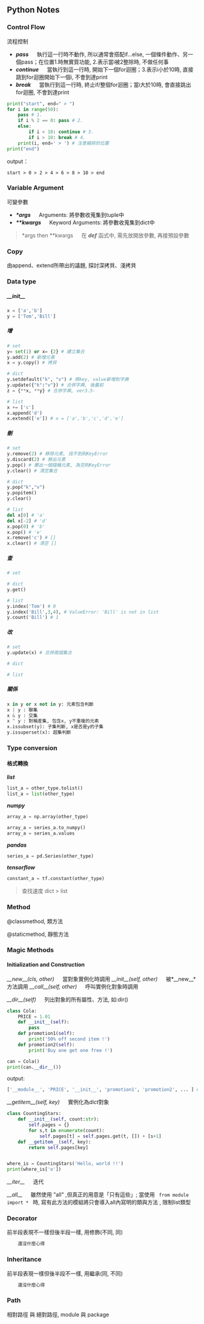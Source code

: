 ## Python Notes

### Control Flow
流程控制
+ ___pass___ &emsp; 執行這一行時不動作, 所以通常會搭配if...else, 一個條件動作、另一個pass；在位置1.時無實質功能, 2.表示當i被2整除時, 不做任何事 </li>
+ ___continue___ &emsp; 當執行到這一行時, 開始下一個for迴圈；3.表示i小於10時, 直接跳到for迴圈開始下一個i, 不會到達print </li>
+ ___break___ &emsp; 當執行到這一行時, 終止if/整個for迴圈；當i大於10時, 會直接跳出for迴圈, 不會到達print </li>

```python
print("start", end=" > ")
for i in range(50):
    pass # 1.
    if i % 2 == 0: pass # 2.
    else:
        if i < 10: continue # 3.
        if i > 10: break # 4.
    print(i, end=' > ') # 注意縮排的位置
print("end")
```
   
output：

    start > 0 > 2 > 4 > 6 > 8 > 10 > end

### Variable Argument
可變參數 
    
+ ___\*args___ &emsp; Arguments: 將參數收蒐集到tuple中 
+ ___\*\*kwargs___ &emsp; Keyword Arguments: 將參數收蒐集到dict中

>\*args then \*\*kwargs &emsp; 在 ___def___ 函式中, 需先放開放參數, 再接預設參數

### Copy

由append、extend所帶出的議題, 探討深拷貝、淺拷貝

### Data type

##### \_\_init__
```python
x = ['a','b']
y = ['Tom','Bill']
```

##### 增
```python
# set
y= set(1) or x= {2} # 建立集合
y.add(2) # 新增元素 
x = y.copy() # 拷貝 

# dict
y.setdefault("k", "v") # 將key, value新增到字典
y.update({"k":"v"}) # 合併字典, 後蓋前
z = {**x, **y} # 合併字典, ver3.5-

# list
x += ['c'] 
x.append('d')
x.extend(['e']) # x = ['a','b','c','d','e']

```

##### 刪
```python
# set
y.remove(2) # 移除元素, 找不到則KeyError
y.discard(2) # 移出元素
y.pop() # 擲出一個隨機元素, 為空則KeyError
y.clear() # 清空集合

# dict
y.pop("k","v")
y.popitem()
y.clear()

# list
del x[0] # 'a'
del x[-2] # 'd'
x.pop(0) # 'b'
x.pop() # 'e'
x.remove('c') # []
x.clear() # 清空 []

```

##### 查

```python
# set

# dict
y.get()

# list
y.index('Tom') # 0
y.index('Bill',3,4), # ValueError: 'Bill' is not in list
y.count('Bill') # 1

```

##### 改
```python
# set
y.update(x) # 合併兩個集合

# dict

# list

```

##### 關係
```python
x in y or x not in y: 元素包含判斷
x | y : 聯集
x & y : 交集
x ^ y : 對稱差集, 包含x, y不重複的元素
x.issubset(y): 子集判斷, x是否是y的子集
y.issuperset(x): 超集判斷
```


### Type conversion
    
#### 格式轉換

***list***
```python
list_a = other_type.tolist()
list_a = list(other_type)
```

***numpy***
```python
array_a = np.array(other_type)

array_a = series_a.to_numpy()
array_a = series_a.values
```

***pandas***
```python
series_a = pd.Series(other_type)
```

***tensorflow***
```python
constant_a = tf.constant(other_type)
```

> 查找速度 dict > list

### Method
    
@classmethod, 類方法

@staticmethod, 靜態方法

### Magic Methods

#### Initialization and Construction
*\_\_new__(cls, other)* &emsp; 當對象實例化時調用
*\_\_init__(self, other)* &emsp; 被*\_\_new__*方法調用
*\_\_call__(self, other)* &emsp; 呼叫實例化對象時調用

*\_\_dir__(self)*  &emsp; 列出對象的所有屬性、方法, 如:dir()

```python
class Cola:
    PRICE = 1.01
    def __init__(self):
        pass
    def promotion1(self):
        print('50% off second item !')
    def promotion2(self):
        print('Buy one get one free !')

can = Cola()
print(can.__dir__())
```
output:
```python
['__module__', 'PRICE', '__init__', 'promotion1', 'promotion2', ... ] # 其他魔術方法
```
*\_\_getitem__(self, key)* &emsp; 實例化為*dict*對象

```python
class CountingStars:
    def __init__(self, count:str):
        self.pages = {}
        for s,t in enumerate(count):
            self.pages[t] = self.pages.get(t, []) + [s+1]
    def __getitem__(self, key):
        return self.pages[key]


where_is = CountingStars('Hello, world !!')
print(where_is['o'])
```
*\_\_iter__* &emsp; 迭代

*\_\_all__* &emsp; 
雖然使用 "all" ,但真正的用意是「只有這些」; 
當使用 <code> from module import * </code> 時, 寫有此方法的模組將只會導入all內寫明的類與方法
, 限制list類型

### Decorator

前半段表現不一樣但後半段一樣, 用修飾(不同, 同)
```python
    還沒什麼心得
```

### Inheritance

前半段表現一樣但後半段不一樣, 用繼承(同, 不同)
```python
    還沒什麼心得
```

### Path

相對路徑 與 絕對路徑, module 與 package



